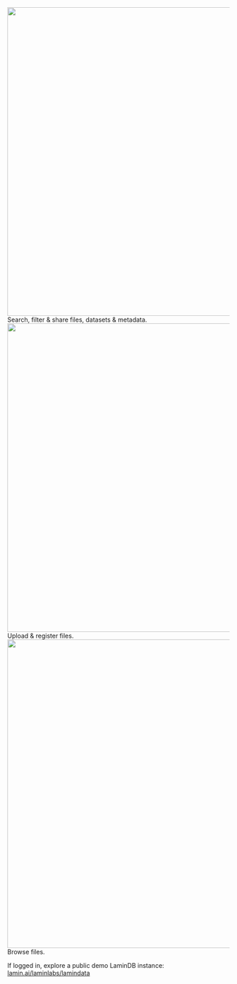 <img src="https://lamin-site-assets.s3.amazonaws.com/.lamindb/mgiwiUGN6HXZww7NOv9H.png" width="700px">
Search, filter & share files, datasets & metadata.

<br>

<img src="https://lamin-site-assets.s3.amazonaws.com/.lamindb/RIfWLxuEQ3oDjAtPaSDA.png" width="700px">
Upload & register files.

<br>

<img src="https://lamin-site-assets.s3.amazonaws.com/.lamindb/JPGVeyqzGYHSYHqBPrKg.png" width="700px">
Browse files.

<br>

If logged in, explore a public demo LaminDB instance: [lamin.ai/laminlabs/lamindata](https://lamin.ai/laminlabs/lamindata)
